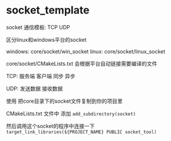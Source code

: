 # socket_template


socket 通信模板: TCP UDP

区分linux和windows平台的socket

windows: core/socket/win_socket
linux: core/socket/linux_socket

core/socket/CMakeLists.txt 会根据平台自动链接需要编译的文件

TCP:
	服务端
	客户端
		同步
		异步

UDP:
	发送数据
	接收数据


使用 把core目录下的socket文件复制到你的项目里

CMakeLists.txt 文件中 添加 `add_subdirectory(socket)`

然后调用这个socket的程序中连接一下 `target_link_libraries(${PROJECT_NAME} PUBLIC socket_tool)`


